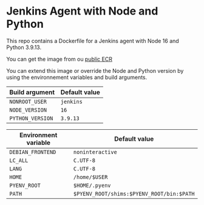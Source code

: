 # Jenkins Agent with Node and Python

This repo contains a Dockerfile for a Jenkins agent with Node 16 and Python 3.9.13.

You can get the image from ou [public ECR](https://gallery.ecr.aws/psycle/jenkins-agent-node-python)

You can extend this image or override the Node and Python version by using the environnement variables and build arguments.

| Build argument   | Default value |
| ---------------- | ------------- |
| `NONROOT_USER`   | `jenkins`     |
| `NODE_VERSION`   | `16`          |
| `PYTHON_VERSION` | `3.9.13`      |

| Environment variable | Default value                             |
| -------------------- | ----------------------------------------- |
| `DEBIAN_FRONTEND`    | `noninteractive`                          |
| `LC_ALL`             | `C.UTF-8`                                 |
| `LANG`               | `C.UTF-8`                                 |
| `HOME`               | `/home/$USER`                             |
| `PYENV_ROOT`         | `$HOME/.pyenv`                            |
| `PATH`               | `$PYENV_ROOT/shims:$PYENV_ROOT/bin:$PATH` |
